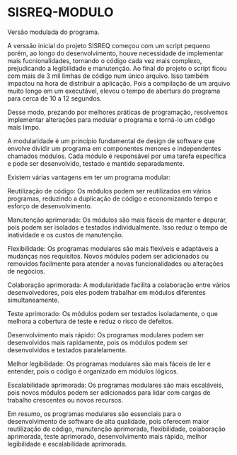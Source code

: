 # SISREQ-MODULO
Versão modulada do programa.

A verssão inicial do projeto SISREQ começou com um script pequeno porém, ao longo do desenvolvimento, houve necessidade de implementar mais fucnionalidades, tornando o código cada vez mais complexo, prejudicando a legibilidade e manutenção. Ao final do projeto o script ficou com mais de 3 mil limhas de código num único arquivo. Isso também impactou na hora de distribuir a aplicação. Pois a compilação de um arquivo muito longo em um executável, elevou o tempo de abertura do programa para cerca de 10 a 12 segundos.

Desse modo, prezando por melhores práticas de programação, resolvemos implementar alterações para modular o programa e torná-lo um código mais limpo.

A modularidade é um princípio fundamental de design de software que envolve dividir um programa em componentes menores e independentes chamados módulos. Cada módulo é responsável por uma tarefa específica e pode ser desenvolvido, testado e mantido separadamente.

Existem várias vantagens em ter um programa modular:

Reutilização de código: Os módulos podem ser reutilizados em vários programas, reduzindo a duplicação de código e economizando tempo e esforço de desenvolvimento.

Manutenção aprimorada: Os módulos são mais fáceis de manter e depurar, pois podem ser isolados e testados individualmente. Isso reduz o tempo de inatividade e os custos de manutenção.

Flexibilidade: Os programas modulares são mais flexíveis e adaptáveis a mudanças nos requisitos. Novos módulos podem ser adicionados ou removidos facilmente para atender a novas funcionalidades ou alterações de negócios.

Colaboração aprimorada: A modularidade facilita a colaboração entre vários desenvolvedores, pois eles podem trabalhar em módulos diferentes simultaneamente.

Teste aprimorado: Os módulos podem ser testados isoladamente, o que melhora a cobertura de teste e reduz o risco de defeitos.

Desenvolvimento mais rápido: Os programas modulares podem ser desenvolvidos mais rapidamente, pois os módulos podem ser desenvolvidos e testados paralelamente.

Melhor legibilidade: Os programas modulares são mais fáceis de ler e entender, pois o código é organizado em módulos lógicos.

Escalabilidade aprimorada: Os programas modulares são mais escaláveis, pois novos módulos podem ser adicionados para lidar com cargas de trabalho crescentes ou novos recursos.

Em resumo, os programas modulares são essenciais para o desenvolvimento de software de alta qualidade, pois oferecem maior reutilização de código, manutenção aprimorada, flexibilidade, colaboração aprimorada, teste aprimorado, desenvolvimento mais rápido, melhor legibilidade e escalabilidade aprimorada.
